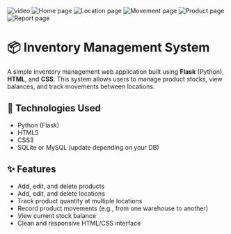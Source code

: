 ![video](https://drive.google.com/file/d/1g4vdvco4LrmjNkyhmbpGabPddQoBejFK/view?usp=sharing)
![Home page](https://github.com/user-attachments/assets/a9c16713-b595-4504-92e7-aee6d67b315c)
![Location page](https://github.com/user-attachments/assets/f99b7b00-2ef9-4d40-ba54-024acef2d660)
![Movement page](https://github.com/user-attachments/assets/6b180571-e231-44ad-9a85-959b6d82dd9a)
![Product page](https://github.com/user-attachments/assets/67462cec-940a-4172-80a6-12af021aa438)
![Report page](https://github.com/user-attachments/assets/4dc6a6e9-79e1-485b-af99-e88f351c7708)



# 📦 Inventory Management System

A simple inventory management web application built using **Flask** (Python), **HTML**, and **CSS**. This system allows users to manage product stocks, view balances, and track movements between locations.

## 🔧 Technologies Used

- Python (Flask)
- HTML5
- CSS3
- SQLite or MySQL (update depending on your DB)

## ✨ Features

- Add, edit, and delete products
- Add, edit, and delete locations
- Track product quantity at multiple locations
- Record product movements (e.g., from one warehouse to another)
- View current stock balance
- Clean and responsive HTML/CSS interface


